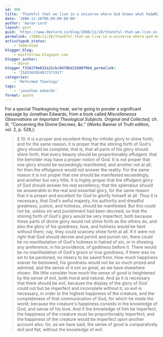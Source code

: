 ```yaml
---
id: 496
title: 'Thankful that we live in a universe where God knows what he&#8217;s doing'
date: '2008-11-28T06:09:00-08:00'
author: 'Aaron Lord'
layout: post
guid: 'https://www.devlord.io/blog/2008/11/28/thankful-that-we-live-in-a-universe-where-god-knows-what-hes-doing/'
permalink: /2008/11/28/thankful-that-we-live-in-a-universe-where-god-knows-what-hes-doing/
activitypub_status:
    - federated
blogger_blog:
    - mustfollow.blogspot.com
blogger_author:
    - Aaron
blogger_f316279e632a22cbc8478bd21b80f9b4_permalink:
    - '2103363954817571917'
categories:
    - 'Reformed Theology'
tags:
    - 'jonathan edwards'
format: quote
---
```


For a special Thanksgiving treat, we're going to ponder a significant passage by Jonathan Edwards, from a book called <span style="font-style:italic;">Miscellaneous Observations on Important Theological Subjects. Original and Collected, </span>ch. III, "Concerning the Divine Decrees, &amp;c." (<span style="font-style:italic;">Works</span> Banner of Truth edition, vol. 2, p. 528,):
<blockquote>§ 10. It is a proper and excellent thing for infinite glory to shine forth; and for the same reason, it is proper that the shining forth of God's glory should be complete; that is, that all parts of his glory should shine forth, that every beauty should be proportionably effulgent, that the beholder may have a proper notion of God. It is not proper that one glory should be exceedingly manifested, and another not at all; for then the effulgence would not answer the reality. For the same reason it is not proper that one should be manifested exceedingly, and another but very little. It is highly proper that the effulgent glory of God should answer his real excellency; that the splendour should be answerable to the real and essential glory, for the same reason that it is proper and excellent for God to glorify himself at all. Thus it is necessary, that God's awful majesty, his authority and dreadful greatness, justice, and holiness, should be manifested. But this could not be, unless sin and punishment had been decreed; so that the shining forth of God's glory would be very imperfect, both because these parts of divine glory would not shine forth as the others do, and also the glory of his goodness, love, and holiness would be faint without them; nay, they could scarcely shine forth at all. If it were not right that God should decree and permit and punish sin, there could be no manifestation of God's holiness in hatred of sin, or in showing any preference, in his providence, of godliness before it. There would be no manifestation of God's grace or true goodness, if there was no sin to be pardoned, no misery to be saved from. How much happiness soever he bestowed, his goodness would not be so much prized and admired, and the sense of it not so great, as we have elsewhere shown. We little consider how much the sense of good is heightened by the sense of evil, both moral and natural. And as it is necessary that there should be evil, because the display of the glory of God could not but be imperfect and incomplete without it, so evil is necessary, in order to the highest happiness of the creature, and the completeness of that communication of God, for which he made the world; because the creature's happiness consists in the knowledge of God, and sense of his love. And if the knowledge of him be imperfect, the happiness of the creature must be proportionably imperfect; and the happiness of the creature would be imperfect upon another account also; for, as we have said, the sense of good is comparatively dull and flat, without the knowledge of evil.</blockquote>
<div class="blogger-post-footer"><img alt="" width="1" height="1" /></div>